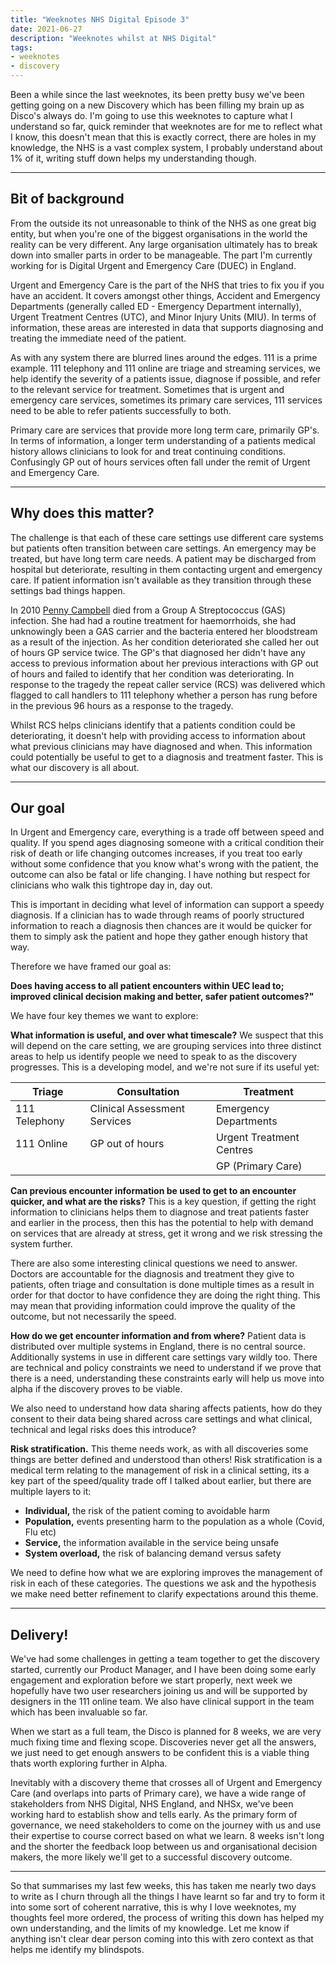 ```yaml
---
title: "Weeknotes NHS Digital Episode 3"
date: 2021-06-27
description: "Weeknotes whilst at NHS Digital"
tags: 
- weeknotes
- discovery
---
```


Been a while since the last weeknotes, its been pretty busy we've been getting going on a new Discovery which has been filling my brain up as Disco's always do. I'm going to use this weeknotes to capture what I understand so far, quick reminder that weeknotes are for me to reflect what I know, this doesn't mean that this is exactly correct, there are holes in my knowledge, the NHS is a vast complex system, I probably understand about 1% of it, writing stuff down helps my understanding though.

***
## Bit of background

From the outside its not unreasonable to think of the NHS as one great big entity, but when you're one of the biggest organisations in the world the reality can be very different. Any large organisation ultimately has to break down into smaller parts in order to be manageable. The part I'm currently working for is Digital Urgent and Emergency Care (DUEC) in England.

Urgent and Emergency Care is the part of the NHS that tries to fix you if you have an accident. It covers amongst other things, Accident and Emergency Departments (generally called ED - Emergency Department internally), Urgent Treatment Centres (UTC), and Minor Injury Units (MIU). In terms of information, these areas are interested in data that supports diagnosing and treating the immediate need of the patient.

As with any system there are blurred lines around the edges. 111 is a prime example. 111 telephony and 111 online are triage and streaming services, we help identify the severity of a patients issue, diagnose if possible, and refer to the relevant service for treatment. Sometimes that is urgent and emergency care services, sometimes its primary care services, 111 services need to be able to refer patients successfully to both.

Primary care are services that provide more long term care, primarily GP's. In terms of information, a longer term understanding of a patients medical history allows clinicians to look for   and treat continuing conditions. Confusingly GP out of hours services often fall under the remit of Urgent and Emergency Care.

***
## Why does this matter?

The challenge is that each of these care settings use different care systems but patients often transition between care settings. An emergency may be treated, but have long term care needs. A patient may be discharged from hospital but deteriorate, resulting in them contacting urgent and emergency care. If patient information isn't available as they transition through these settings bad things happen. 

In 2010 [Penny Campbell](https://www.independent.co.uk/life-style/health-and-families/health-news/death-at-the-hands-of-the-nhs-the-tragedy-of-penny-campbell-419460.html) died from a Group A Streptococcus (GAS) infection. She had had a routine treatment for haemorrhoids, she had unknowingly been a GAS carrier and the bacteria entered her bloodstream as a result of the injection. As her condition deteriorated she called her out of hours GP service twice. The GP's that diagnosed her didn't have any access to previous information about her previous interactions with GP out of hours and failed to identify that her condition was deteriorating. In response to the tragedy the repeat caller service (RCS) was delivered which flagged to call handlers to 111 telephony whether a person has rung before in the previous 96 hours as a response to the tragedy.

Whilst RCS helps clinicians identify that a patients condition could be deteriorating, it doesn't help with providing access to information about what previous clinicians may have diagnosed and when. This information could potentially be useful to get to a diagnosis and treatment faster. This is what our discovery is all about.
***
## Our goal

In Urgent and Emergency care, everything is a trade off between speed and quality. If you spend ages diagnosing someone with a critical condition their risk of death or life changing outcomes increases, if you treat too early without some confidence that you know what's wrong with the patient, the outcome can also be fatal or life changing. I have nothing but respect for clinicians who walk this tightrope day in, day out.

This is important in deciding what level of information can support a speedy diagnosis. If a clinician has to wade through reams of poorly structured information to reach a diagnosis then chances are it would be quicker for them to simply ask the patient and hope they gather enough history that way.

Therefore we have framed our goal as:

**Does having access to all patient encounters within UEC lead to; improved clinical decision making and better, safer patient outcomes?"**

We have four key themes we want to explore:

**What information is useful, and over what timescale?** We suspect that this will depend on the care setting, we are grouping services into three distinct areas to help us identify people we need to speak to as the discovery progresses. This is a developing model, and we're not sure if its useful yet:

| Triage | Consultation | Treatment |
|--------|--------------|-----------|
| 111 Telephony | Clinical Assessment Services | Emergency Departments|
| 111 Online | GP out of hours | Urgent Treatment Centres |
| | | GP (Primary Care) |

**Can previous encounter information be used to get to an encounter quicker, and what are the risks?** This is a key question, if getting the right information to clinicians helps them to diagnose and treat patients faster and earlier in the process, then this has the potential to help with demand on services that are already at stress, get it wrong and we risk stressing the system further. 

There are also some interesting clinical questions we need to answer. Doctors are accountable for the diagnosis and treatment they give to patients, often triage and consultation is done multiple times as a result in order for that doctor to have confidence they are doing the right thing. This may mean that providing information could improve the quality of the outcome, but not necessarily the speed.

**How do we get encounter information and from where?** Patient data is distributed over multiple systems in England, there is no central source. Additionally systems in use in different care settings vary wildly too. There are technical and policy constraints we need to understand if we prove that there is a need, understanding these constraints early will help us move into alpha if the discovery proves to be viable.

We also need to understand how data sharing affects patients, how do they consent to their data being shared across care settings and what clinical, technical and legal risks does this introduce?


**Risk stratification.** This theme needs work, as with all discoveries some things are better defined and understood than others! Risk stratification is a medical term relating to the management of risk in a clinical setting, its a key part of the speed/quality trade off I talked about earlier, but there are multiple layers to it:

- **Individual,** the risk of the patient coming to avoidable harm
- **Population,** events presenting harm to the population as a whole (Covid, Flu etc)
- **Service,** the information available in the service being unsafe
- **System overload,** the risk of balancing demand versus safety

We need to define how what we are exploring improves the management of risk in each of these categories. The questions we ask and the hypothesis we make need better refinement to clarify expectations around this theme.

***
## Delivery!

We've had some challenges in getting a team together to get the discovery started, currently our Product Manager, and I have been doing some early engagement and exploration before we start properly, next week we hopefully have two user researchers joining us and will be supported by designers in the 111 online team. We also have clinical support in the team which has been invaluable so far.

When we start as a full team, the Disco is planned for 8 weeks, we are very much fixing time and flexing scope. Discoveries never get all the answers, we just need to get enough answers to be confident this is a viable thing thats worth exploring further in Alpha.

Inevitably with a discovery theme that crosses all of Urgent and Emergency Care (and overlaps into parts of Primary care), we have a wide range of stakeholders from NHS Digital, NHS England, and NHSx, we've been working hard to establish show and tells early. As the primary form of governance, we need stakeholders to come on the journey with us and use their expertise to course correct based on what we learn. 8 weeks isn't long and the shorter the feedback loop between us and organisational decision makers, the more likely we'll get to a successful discovery outcome.

***

So that summarises my last few weeks, this has taken me nearly two days to write as I churn through all the things I have learnt so far and try to form it into some sort of coherent narrative, this is why I love weeknotes, my thoughts feel more ordered, the process of writing this down has helped my own understanding, and the limits of my knowledge. Let me know if anything isn't clear dear person coming into this with zero context as that helps me identify my blindspots.